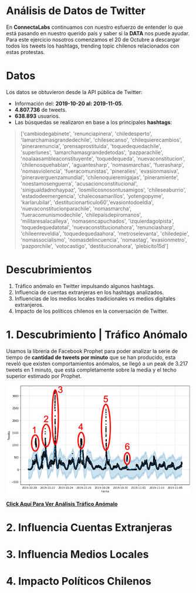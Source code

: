 # Análisis de Datos de Twitter  
 En **ConnectaLabs** continuamos con nuestro esfuerzo de entender lo que está pasando en nuestro querido país y saber si la **DATA** nos puede ayudar. Para este ejercicio nosotros comenzamos el 20 de Octubre a descargar todos los tweets los hashtags, trending topic chilenos relacionados con estas protestas.

# Datos

Los datos se obtuvieron desde la API pública de Twitter:
- Información del: **2019-10-20 al: 2019-11-05**.
- **4.807.736** de tweets.
- **638.893** usuarios.
- Las búsquedas se realizaron en base a los principales **hashtags**:

> ['cambiodegabinete', 'renunciapinera', 'chiledesperto',
> 'lamarchamasgrandedechile', 'chilesecanso', 'chilequierecambios',
> 'pinerarenuncia', 'prensaprostituida', 'toquedequedachile',
> 'superlunes', 'lamarchamasgrandedetodas', 'pazparachile',
> 'noalaasambleaconstituyente', 'toquedequeda', 'nuevaconstitucion',
> 'chilenosquehablan', 'aguantesharp', 'nomasmarchas', 'fuerasharp',
> 'nomasviolencia', 'fueracomunistas', 'pineralies', 'evasionmasiva',
> 'pineraverguenzamundial', 'chilenoquieremigajas', 'pineramiente',
> 'noestamosenguerra', 'acusacionconstitucional', 'sinigualdadnohaypaz',
> 'losmilicosnosontusamigos', 'chileseaburrio', 'estadodeemergencia',
> 'chalecosamarillos', 'yotengopyme', 'karlarubilar',
> 'destitucionarticulo60','evasiontodoeldia',
> 'nuevaconstitucionparachile', 'nomasmarcha', 'fueracomunismodechile',
> 'chilepaisdepiromanos', 'militaresalacalleya', 'nomasencapuchados',
> 'izquierdagolpista', 'toquedequedatotal', 'nuevaconstitucionahora',
> 'renunciasharp', 'chileenreveldia', 'toquedequedaahora',
> 'metroselevanta', 'chiledepie', 'nomassocialismo',
> 'nomasdelincuencia', 'nomastag', 'evasionmetro', 'pazporchile',
> 'votocastigo', 'destitucionahora', 'plebicito15d']
  
# Descubrimientos  
  

 1. Tráfico anómalo en Twitter impulsando algunos hashtags.
 2. Influencia de cuentas extranjeras en los hashtags analizados.
 3. Influencias de los medios locales tradicionales vs medios digitales extranjeros.
 4. Impacto de los políticos chilenos en la conversación de Twitter.
   
 # 1. Descubrimiento | Tráfico Anómalo

Usamos la librería de Facebook Prophet para poder analizar la serie de tiempo de **cantidad de tweets por minuto** que se han producido, esta reveló que existen comportamientos anómalos, se llegó a un peak de 3.217 tweets en 1 minuto, que está completamente sobre la media y el techo superior estimado por Prophet.

![anomalia 01](https://raw.githubusercontent.com/connectalabs/riots_chile_analisis/master/plots/ts_anomaly_mark.png)

[**Click Aquí Para Ver Análisis Tráfico Anómalo**](https://github.com/connectalabs/riots_chile_analisis/blob/master/time_series_twitter_analisis.ipynb)

# 2. Influencia Cuentas Extranjeras



# 3. Influencia Medios Locales



# 4. Impacto Políticos Chilenos